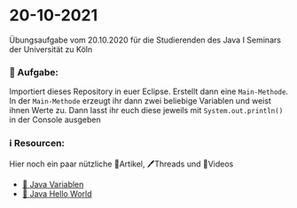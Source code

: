 # 20-10-2021

Übungsaufgabe vom 20.10.2020 für die Studierenden des Java I Seminars der Universität zu Köln


### 📝 Aufgabe:

Importiert dieses Repository in euer Eclipse. Erstellt dann eine ```Main-Methode```. 
In der ```Main-Methode``` erzeugt ihr dann zwei beliebige Variablen und weist ihnen Werte zu.
Dann lasst ihr euch diese jeweils mit ```System.out.println()``` in der Console ausgeben


### ℹ️ Resourcen:
Hier noch ein paar nützliche 📃Artikel, 🖊️Threads und 🎥Videos

- [🎥 Java Variablen ](https://javabeginners.de/Grundlagen/Variablen.php)
- [📃 Java Hello World](https://www.programiz.com/java-programming/hello-world)
